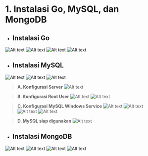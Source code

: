 # 1. Instalasi Go, MySQL, dan MongoDB
- ## Instalasi Go
![Alt text](screenshoot/image.jpg)
![Alt text](screenshoot/image1.jpg)
![Alt text](screenshoot/image2.jpg)
![Alt text](screenshoot/image3.jpg)

- ## Instalasi MySQL
![Alt text](screenshoot/image4.jpg)
![Alt text](screenshoot/image5.jpg)
![Alt text](screenshoot/image6.jpg)
>**A. Konfigurasi Server**
![Alt text](screenshoot/image7.jpg)

>**B. Konfigurasi Root User**
![Alt text](screenshoot/image8.jpg)
![Alt text](screenshoot/image9.jpg)

>**C. Konfigurasi MySQL Windows Service**
![Alt text](screenshoot/image10.jpg)
![Alt text](screenshoot/image11.jpg)
![Alt text](screenshoot/image12.jpg)
![Alt text](screenshoot/image13.jpg)

>**D. MySQL siap digunakan**
![Alt text](screenshoot/image14.jpg)

- ## Instalasi MongoDB
![Alt text](screenshoot/image15.jpg)
![Alt text](screenshoot/image16.jpg)
![Alt text](screenshoot/image17.jpg)
![Alt text](screenshoot/image18.jpg)